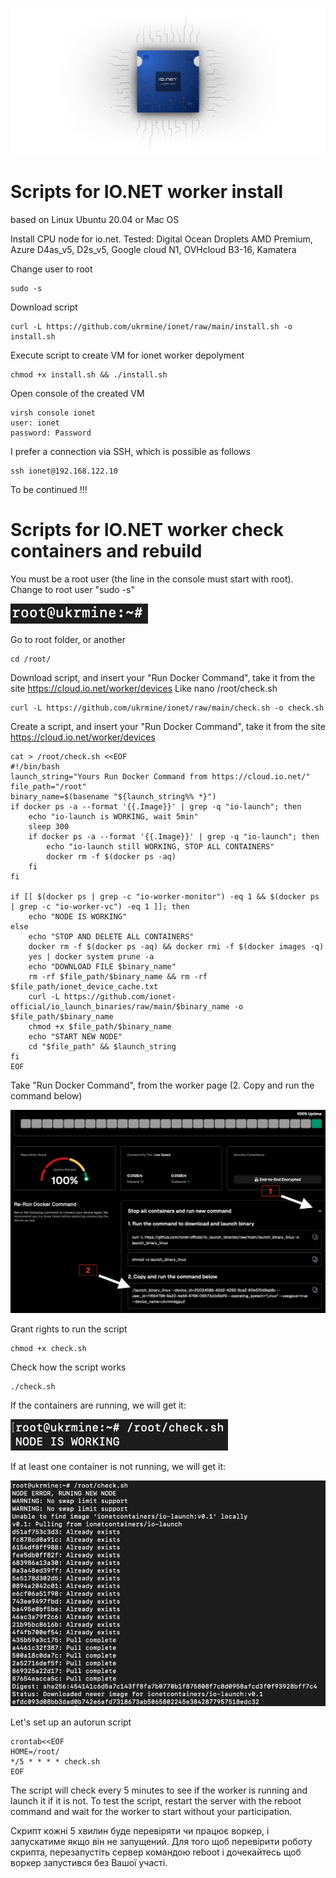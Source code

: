 ![Image alt](https://github.com/ukrmine/ionet/blob/main/pics/mAa0QmH3Nl9IyKqDAZzvuFNZhE0.webp)

# Scripts for IO.NET worker install
based on Linux Ubuntu 20.04 or Mac OS

Install CPU node for io.net. 
Tested: Digital Ocean Droplets AMD Premium, Azure D4as_v5, D2s_v5, Google cloud N1, OVHcloud B3-16, Kamatera

Change user to root

<!--sec data-title="OS X и Linux" data-id="OSX_Linux_whoami" data-collapse=true ces-->
```
sudo -s
```
<!--endsec-->

Download script

<!--sec data-title="OS X и Linux" data-id="OSX_Linux_whoami" data-collapse=true ces-->
```
curl -L https://github.com/ukrmine/ionet/raw/main/install.sh -o install.sh
```
<!--endsec-->

Execute script to create VM for ionet worker depolyment

<!--sec data-title="OS X и Linux" data-id="OSX_Linux_whoami" data-collapse=true ces-->
```
chmod +x install.sh && ./install.sh
```
<!--endsec-->
    
Open console of the created VM

    virsh console ionet
    user: ionet
    password: Password

I prefer a connection via SSH, which is possible as follows

<!--sec data-title="OS X и Linux" data-id="OSX_Linux_whoami" data-collapse=true ces-->
```
ssh ionet@192.168.122.10
```
<!--endsec-->

To be continued !!!

# Scripts for IO.NET worker check containers and rebuild

You must be a root user (the line in the console must start with root). Change to root user "sudo -s"

![Image alt](https://github.com/ukrmine/ionet/blob/main/pics/1root.png)

Go to root folder, or another
<!--sec data-title="OS X и Linux" data-id="OSX_Linux_whoami" data-collapse=true ces-->
```
cd /root/
```
<!--endsec-->
Download script, and insert your "Run Docker Command", take it from the site https://cloud.io.net/worker/devices
Like nano /root/check.sh
<!--sec data-title="OS X и Linux" data-id="OSX_Linux_whoami" data-collapse=true ces-->
```
curl -L https://github.com/ukrmine/ionet/raw/main/check.sh -o check.sh
```
<!--endsec-->
Create a script, and insert your "Run Docker Command", take it from the site https://cloud.io.net/worker/devices
<!--sec data-title="OS X и Linux" data-id="OSX_Linux_whoami" data-collapse=true ces-->
```
cat > /root/check.sh <<EOF 
#!/bin/bash
launch_string="Yours Run Docker Command from https://cloud.io.net/"
file_path="/root"
binary_name=$(basename "${launch_string%% *}")
if docker ps -a --format '{{.Image}}' | grep -q "io-launch"; then
    echo "io-launch is WORKING, wait 5min"
    sleep 300
    if docker ps -a --format '{{.Image}}' | grep -q "io-launch"; then
        echo "io-launch still WORKING, STOP ALL CONTAINERS"
        docker rm -f $(docker ps -aq) 
    fi
fi

if [[ $(docker ps | grep -c "io-worker-monitor") -eq 1 && $(docker ps | grep -c "io-worker-vc") -eq 1 ]]; then
    echo "NODE IS WORKING"
else
    echo "STOP AND DELETE ALL CONTAINERS"
    docker rm -f $(docker ps -aq) && docker rmi -f $(docker images -q) 
    yes | docker system prune -a
    echo "DOWNLOAD FILE $binary_name"
    rm -rf $file_path/$binary_name && rm -rf $file_path/ionet_device_cache.txt
    curl -L https://github.com/ionet-official/io_launch_binaries/raw/main/$binary_name -o $file_path/$binary_name
    chmod +x $file_path/$binary_name
    echo "START NEW NODE"
    cd "$file_path" && $launch_string
fi
EOF
```
<!--endsec-->
Take "Run Docker Command", from the worker page (2. Copy and run the command below)

![Image alt](https://github.com/ukrmine/ionet/blob/main/pics/Copy_and_run_the_command.png)

Grant rights to run the script

<!--sec data-title="OS X и Linux" data-id="OSX_Linux_whoami" data-collapse=true ces-->
```
chmod +x check.sh
```
<!--endsec-->

Check how the script works﻿

<!--sec data-title="OS X и Linux" data-id="OSX_Linux_whoami" data-collapse=true ces-->
```
./check.sh
```
<!--endsec-->

If the containers are running, we will get it:

![Image alt](https://github.com/ukrmine/ionet/blob/main/pics/5check.png)

If at least one container is not running, we will get it:

![Image alt](https://github.com/ukrmine/ionet/blob/main/pics/6run_new_node.png)

Let's set up an autorun script

<!--sec data-title="OS X и Linux" data-id="OSX_Linux_whoami" data-collapse=true ces-->
```
crontab<<EOF
HOME=/root/
*/5 * * * * check.sh
EOF
```
<!--endsec-->

The script will check every 5 minutes to see if the worker is running and launch it if it is not.
To test the script, restart the server with the reboot command and wait for the worker to start without your participation.

Скрипт кожні 5 хвилин буде перевіряти чи працює воркер, і запускатиме якщо він не запущений.
Для того щоб перевірити роботу скрипта, перезапустіть сервер командою reboot і дочекайтесь щоб воркер запустився без Вашої участі.






